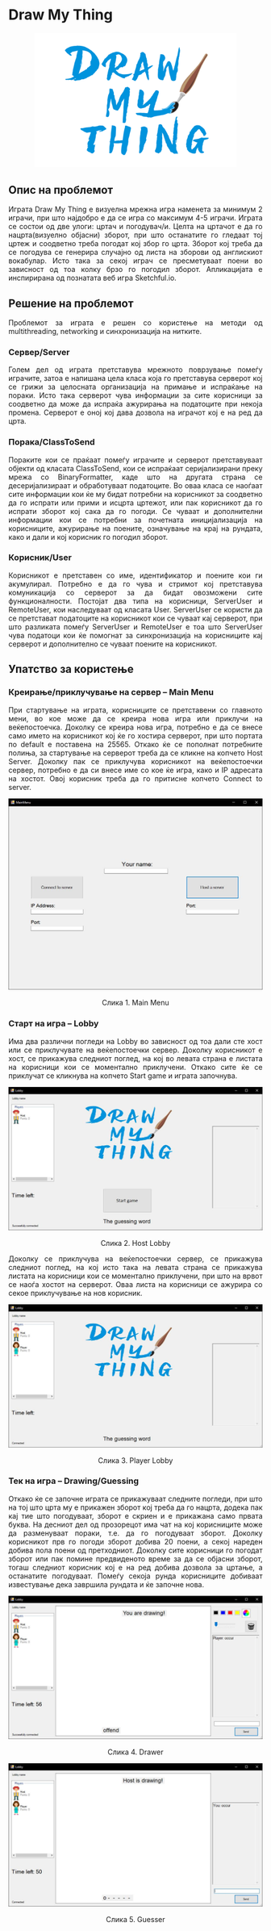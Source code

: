 # Draw My Thing

<p align="center"><img width="400" src="https://github.com/teodorpenevski/drawmything/blob/master/images/drawmything-logo2.png"/></p>

<h2>Опис на проблемот</h2>

<p align="justify">Играта Draw My Thing е визуелна мрежна игра наменета за минимум 2 играчи, при што најдобро е да се игра со максимум 4-5 играчи. Играта се состои од две улоги: цртач и погодувач/и. Целта на цртачот е да го нацрта(визуелно објасни) зборот, при што останатите го гледаат тој цртеж и соодветно треба погодат кој збор го црта. Зборот кој треба да се погодува се генерира случајно од листа на зборови од англискиот вокабулар. Исто така за секој играч се пресметуваат поени во зависност од тоа колку брзо го погодил зборот. Апликацијата е инспирирана од познатата веб игра Sketchful.io.</p>

<h2>Решение на проблемот</h2>

<p align="justify">Проблемот за играта е решен со користење на методи од multithreading, networking и синхронизација на нитките.</p>

<h3>Сервер/Server</h3>

<p align="justify">Голем дел од играта претставува мрежното поврзување помеѓу играчите, затоа е напишана цела класа која го претставува серверот кој се грижи за целосната организација на примање и испраќање на пораки. Исто така серверот чува информации за сите корисници за соодветно да може да испраќа ажурирања на податоците при некоја промена. Серверот е оној кој дава дозвола на играчот кој е на ред да црта.</p>
 

<h3>Порака/ClassToSend</h3>

<p align="justify">Пораките кои се праќаат помеѓу играчите и серверот претставуваат објекти од класата ClassToSend, кои се испраќаат серијализирани преку мрежа со BinaryFormatter, каде што на другата страна се десеријализираат и обработуваат податоците. Во оваа класа се наоѓаат сите информации кои ќе му бидат потребни на корисникот за соодветно да го испрати или прими и исцрта цртежот, или пак корисникот да го испрати зборот кој сака да го погоди. Се чуваат и дополнителни информации кои се потребни за почетната иницијализација на корисниците, ажурирање на поените, означување на крај на рундата, како и дали и кој корисник го погодил зборот.</p>
 
<h3>Корисник/User</h3>

<p align="justify">Корисникот е претставен со име, идентификатор и поените кои ги акумулирал. Потребно е да го чува и стримот кој претставува комуникација со серверот за да бидат овозможени сите функционалности. Постојат два типа на корисници, ServerUser и RemoteUser, кои наследуваат од класата User. ServerUser се користи да се претстават податоците на корисникот кои се чуваат кај серверот, при што разликата помеѓу ServerUser и RemoteUser е тоа што ServerUser чува податоци кои ќе помогнат за синхронизација на корисниците кај серверот и дополнително се чуваат поените на корисникот.</p>
 

<h2>Упатство за користење</h2>

<h3>Креирање/приклучување на сервер – Main Menu</h3>

<p align="justify">При стартување на играта, корисниците се претставени со главното мени, во кое може да се креира нова игра или приклучи на веќепостоечка. Доколку се креира нова игра, потребно е да се внесе само името на корисникот кој ќе го хостира серверот, при што портата по default е поставена на 25565. Откако ќе се пополнат потребните полиња, за стартување на серверот треба да се кликне на копчето Host Server. Доколку пак се приклучува корисникот на веќепостоечки сервер, потребно е да си внесе име со кое ќе игра, како и IP адресата на хостот. Овој корисник треба да го притисне копчето Connect to server.</p>
 
![Main Menu](https://github.com/teodorpenevski/drawmything/blob/master/images/mainmenu.jpg)
<p align="center">Слика 1. Main Menu</p>

<h3>Старт на игра – Lobby</h3>

<p align="justify">Има два различни погледи на Lobby во зависност од тоа дали сте хост или се приклучувате на веќепостоечки сервер. Доколку корисникот е хост, се прикажува следниот поглед, на кој во левата страна е листата на корисници кои се моментално приклучени. Откако сите ќе се приклучат се кликнува на копчето Start game и играта започнува.</p>

![Host Lobby](https://github.com/teodorpenevski/drawmything/blob/master/images/host-lobby.jpg)
<p align="center">Слика 2. Host Lobby</p>

<p align="justify">Доколку се приклучува на веќепостоечки сервер, се прикажува следниот поглед, на кој исто така на левата страна се прикажува листата на корисници кои се моментално приклучени, при што на врвот се наоѓа хостот на серверот. Оваа листа на корисници се ажурира со секое приклучување на нов корисник.</p>
 
![Player Lobby](https://github.com/teodorpenevski/drawmything/blob/master/images/player-lobby.jpg)
<p align="center">Слика 3. Player Lobby</p>

<h3>Тек на игра – Drawing/Guessing</h3>

<p align="justify">Откако ќе се започне играта се прикажуваат следните погледи, при што на тој што црта му е прикажен зборот кој треба да го нацрта, додека пак кај тие што погодуваат, зборот е скриен и е прикажана само првата буква. На десниот дел од прозорецот има чат на кој корисниците може да разменуваат пораки, т.е. да го погодуваат зборот. Доколку корисникот прв го погоди зборот добива 20 поени, а секој нареден добива пола поени од претходниот. Доколку сите корисници го погодат зборот или пак помине предвиденото време за да се објасни зборот, тогаш следниот корисник кој е на ред добива дозвола за цртање, а останатите погодуваат. Помеѓу секоја рунда корисниците добиваат известување дека завршила рундата и ќе започне нова.</p>

![Drawer](https://github.com/teodorpenevski/drawmything/blob/master/images/drawer.jpg)
<p align="center">Слика 4. Drawer</p>

![Guesser](https://github.com/teodorpenevski/drawmything/blob/master/images/guesser.jpg)
<p align="center">Слика 5. Guesser</p>
